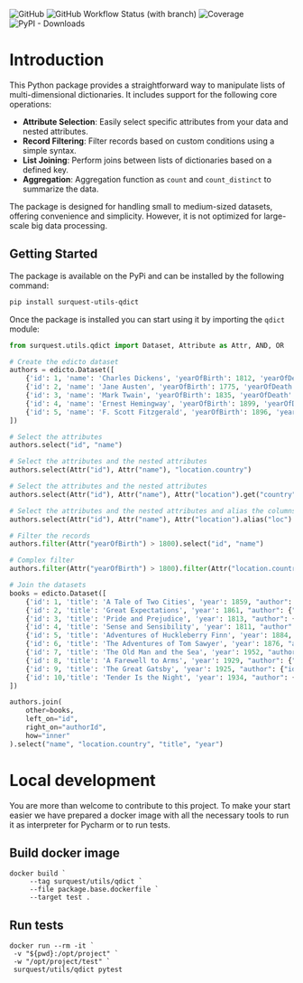 ![GitHub](https://img.shields.io/github/license/surquest/python-utils-qdict?style=flat-square)
![GitHub Workflow Status (with branch)](https://img.shields.io/github/actions/workflow/status/surquest/python-utils-qdict/test.yml?branch=main&style=flat-square)
![Coverage](https://img.shields.io/endpoint?url=https://gist.githubusercontent.com/surquest/6e25c317000917840152a5e702e71963/raw/python-utils-qdict.json&style=flat-square)
![PyPI - Downloads](https://img.shields.io/pypi/dm/surquest-GCP-secret-assessor?style=flat-square)

# Introduction

This Python package provides a straightforward way to manipulate lists of multi-dimensional dictionaries. It includes support for the following core operations:

* **Attribute Selection**: Easily select specific attributes from your data and nested attributes.
* **Record Filtering**: Filter records based on custom conditions using a simple syntax.
* **List Joining**: Perform joins between lists of dictionaries based on a defined key.
* **Aggregation**: Aggregation function as `count` and `count_distinct` to summarize the data.

The package is designed for handling small to medium-sized datasets, offering convenience and simplicity. However, it is not optimized for large-scale big data processing.


## Getting Started

The package is available on the PyPi and can be installed by the following command:

```bash
pip install surquest-utils-qdict
```

Once the package is installed you can start using it by importing the `qdict` module:

```python
from surquest.utils.qdict import Dataset, Attribute as Attr, AND, OR

# Create the edicto dataset
authors = edicto.Dataset([
    {'id': 1, 'name': 'Charles Dickens', 'yearOfBirth': 1812, 'yearOfDeath': 1870, 'location': {'city': 'London', 'country': 'UK'}},
    {'id': 2, 'name': 'Jane Austen', 'yearOfBirth': 1775, 'yearOfDeath': 1817, 'location': {'city': 'Steventon', 'country': 'UK'}},
    {'id': 3, 'name': 'Mark Twain', 'yearOfBirth': 1835, 'yearOfDeath': 1910, 'location': {'city': 'Florida', 'country': 'USA'}},
    {'id': 4, 'name': 'Ernest Hemingway', 'yearOfBirth': 1899, 'yearOfDeath': 1961, 'location': {'city': 'Oak Park', 'country': 'USA'}},
    {'id': 5, 'name': 'F. Scott Fitzgerald', 'yearOfBirth': 1896, 'yearOfDeath': 1940, 'location': {'city': 'St. Paul', 'country': 'USA'}}
])

# Select the attributes
authors.select("id", "name")

# Select the attributes and the nested attributes
authors.select(Attr("id"), Attr("name"), "location.country")

# Select the attributes and the nested attributes 
authors.select(Attr("id"), Attr("name"), Attr("location").get("country"))

# Select the attributes and the nested attributes and alias the columns
authors.select(Attr("id"), Attr("name"), Attr("location").alias("loc").get("city").alias("town"))

# Filter the records
authors.filter(Attr("yearOfBirth") > 1800).select("id", "name")

# Complex filter
authors.filter(Attr("yearOfBirth") > 1800).filter(Attr("location.country") == "UK").select("id", "name")

# Join the datasets
books = edicto.Dataset([
    {'id': 1, 'title': 'A Tale of Two Cities', 'year': 1859, "author": {"id": 1}},
    {'id': 2, 'title': 'Great Expectations', 'year': 1861, "author": {"id": 1}},
    {'id': 3, 'title': 'Pride and Prejudice', 'year': 1813, "author": {"id": 2}},
    {'id': 4, 'title': 'Sense and Sensibility', 'year': 1811, "author": {"id": 2}},
    {'id': 5, 'title': 'Adventures of Huckleberry Finn', 'year': 1884, "author": {"id": 3}},
    {'id': 6, 'title': 'The Adventures of Tom Sawyer', 'year': 1876, "author": {"id": 3}},
    {'id': 7, 'title': 'The Old Man and the Sea', 'year': 1952, "author": {"id": 4}},
    {'id': 8, 'title': 'A Farewell to Arms', 'year': 1929, "author": {"id": 4}},
    {'id': 9, 'title': 'The Great Gatsby', 'year': 1925, "author": {"id": 5}},
    {'id': 10,'title': 'Tender Is the Night', 'year': 1934, "author": {"id": 5}}
])

authors.join(
    other=books,
    left_on="id",
    right_on="authorId",
    how="inner"
).select("name", "location.country", "title", "year")
```

# Local development

You are more than welcome to contribute to this project. To make your start easier we have prepared a docker image with all the necessary tools to run it as interpreter for Pycharm or to run tests.


## Build docker image
```
docker build `
     --tag surquest/utils/qdict `
     --file package.base.dockerfile `
     --target test .
```

## Run tests
```
docker run --rm -it `
 -v "${pwd}:/opt/project" `
 -w "/opt/project/test" `
 surquest/utils/qdict pytest
```